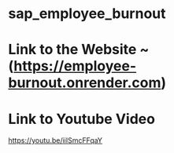 # sap_employee_burnout
# Link to the Website ~ (https://employee-burnout.onrender.com)
# Link to Youtube Video
https://youtu.be/iiISmcFFqaY
